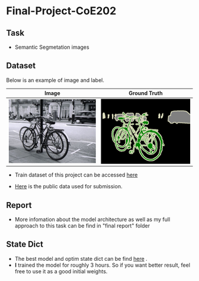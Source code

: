 # Final-Project-CoE202

## Task 
- Semantic Segmetation images

## Dataset

Below is an example of image and label.

Image           |  Ground Truth
:-------------------------:|:-------------------------:
![image](https://github.com/SimonCao1207/Final-Project-CoE202/blob/master/img/image.jpg?raw=true)  |  ![label](https://github.com/SimonCao1207/Final-Project-CoE202/blob/master/img/label.png?raw=true)

- Train dataset of this project can be accessed [here](https://drive.google.com/drive/folders/1sLoeI506kb2BCSFP-RCZRAcDn5Rjsfpv?usp=sharing)

- [Here](https://drive.google.com/drive/folders/1wRCCHdgyE0O0KJezTo0Mzf9WkMHl3-oO?usp=sharing) is the public data used for submission.

## Report 
- More infomation about the model architecture as well as my full approach to this task can be find in "final report" folder

## State Dict
- The best model and optim state dict can be find [here](https://drive.google.com/drive/folders/14GILtBzzuLLRJ9W_hOfM-9iDHBC-m6PW?usp=sharing)
. 
- **I** trained the model for roughly 3 hours. So if you want better result, feel free to use it as a good initial weights.
